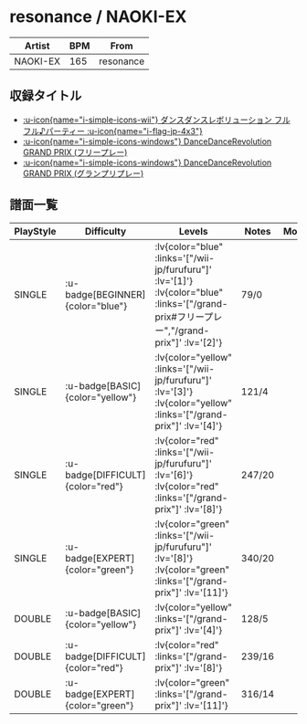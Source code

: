 # resonance / NAOKI-EX

|Artist|BPM|From|
|------|---|----|
|NAOKI-EX|165|resonance|

## 収録タイトル

- [ :u-icon{name="i-simple-icons-wii"} ダンスダンスレボリューション フルフル♪パーティー :u-icon{name="i-flag-jp-4x3"} ](/wii-jp/furufuru)
- [ :u-icon{name="i-simple-icons-windows"} DanceDanceRevolution GRAND PRIX (フリープレー)](/grand-prix#フリープレー)
- [ :u-icon{name="i-simple-icons-windows"} DanceDanceRevolution GRAND PRIX (グランプリプレー)](/grand-prix)

## 譜面一覧

|PlayStyle|Difficulty|Levels|Notes|Movie|
|---------|----------|------|-----|-----|
|SINGLE| :u-badge[BEGINNER]{color="blue"} | :lv{color="blue" :links='["/wii-jp/furufuru"]' :lv='[1]'}  :lv{color="blue" :links='["/grand-prix#フリープレー","/grand-prix"]' :lv='[2]'} |79/0||
|SINGLE| :u-badge[BASIC]{color="yellow"} | :lv{color="yellow" :links='["/wii-jp/furufuru"]' :lv='[3]'}  :lv{color="yellow" :links='["/grand-prix"]' :lv='[4]'} |121/4||
|SINGLE| :u-badge[DIFFICULT]{color="red"} | :lv{color="red" :links='["/wii-jp/furufuru"]' :lv='[6]'}  :lv{color="red" :links='["/grand-prix"]' :lv='[8]'} |247/20||
|SINGLE| :u-badge[EXPERT]{color="green"} | :lv{color="green" :links='["/wii-jp/furufuru"]' :lv='[8]'}  :lv{color="green" :links='["/grand-prix"]' :lv='[11]'} |340/20||
|DOUBLE| :u-badge[BASIC]{color="yellow"} | :lv{color="yellow" :links='["/grand-prix"]' :lv='[4]'} |128/5||
|DOUBLE| :u-badge[DIFFICULT]{color="red"} | :lv{color="red" :links='["/grand-prix"]' :lv='[8]'} |239/16||
|DOUBLE| :u-badge[EXPERT]{color="green"} | :lv{color="green" :links='["/grand-prix"]' :lv='[11]'} |316/14||
